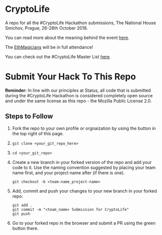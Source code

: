 # CryptoLife
A repo for all the #CryptoLife Hackathon submissions, The National House Smichov, Prague, 26-28th October 2018.

You can read more about the meaning behind the event [here](https://our.status.im/why-name-the-status-hackathon-cryptolife-what-does-that-actually-mean/).

The [EthMagicians](https://our.status.im/magic-internet-people/) will be in full attendance!

You can check out the #CryptoLife Master List [here](https://our.status.im/your-cryptolife-masterlist/).

# Submit Your Hack To This Repo

**Reminder:** In line with our principles at Status, all code that is submitted during the #CryptoLife Hackathon is considered completely open source and under the same license as this repo - the Mozilla Public License 2.0.

## Steps to Follow

1. Fork the repo to your own profile or orgnaization by using the button in the top right of this page.
2. `git clone <your_git_repo_here>`
3. `cd <your_git_repo>`
4. Create a new branch in your forked version of the repo and add your code to it. Use the naming convention suggested by placing your team name first, and your project name after (if there is one).
    
    `git checkout -b <team-name_project-name>`

5. Add, commit and push your changes to your new branch in your forked repo:

    ```shell
    git add .
    git commit -m "<team_name> Submission for CryptoLife" 
    git push
    ```

6. Go to your forked repo in the browser and submit a PR using the green button there.
